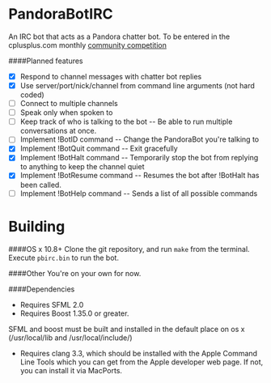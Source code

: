 PandoraBotIRC
=============

An IRC bot that acts as a Pandora chatter bot. 
To be entered in the cplusplus.com monthly [community competition](http://cppcomp.netne.net/showthread.php?tid=4)

####Planned features
- [x] Respond to channel messages with chatter bot replies
- [x] Use server/port/nick/channel from command line arguments (not hard coded)
- [ ] Connect to multiple channels
- [ ] Speak only when spoken to
- [ ] Keep track of who is talking to the bot -- Be able to run multiple conversations at once.
- [ ] Implement !BotID command -- Change the PandoraBot you're talking to
- [x] Implement !BotQuit command -- Exit gracefully
- [x] Implement !BotHalt command -- Temporarily stop the bot from replying to anything to keep the channel quiet
- [x] Implement !BotResume command -- Resumes the bot after !BotHalt has been called.
- [ ] Implement !BotHelp command -- Sends a list of all possible commands

Building
========
####OS x 10.8+
Clone the git repository, and run `make` from the terminal. 
Execute `pbirc.bin` to run the bot. 

####Other
You're on your own for now.

####Dependencies
- Requires SFML 2.0
- Requires Boost 1.35.0 or greater.

SFML and boost must be built and installed in the default place on os x (/usr/local/lib and /usr/local/include/)

- Requires clang 3.3, which should be installed with the Apple Command Line Tools which you can get from the Apple developer web page.
    If not, you can install it via MacPorts. 
